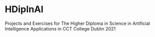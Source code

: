 # HDipInAI
Projects and Exercises for The Higher Diploma in Science in Artificial Intelligence Applications in CCT College Dublin 2021
